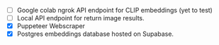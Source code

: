 - [ ] Google colab ngrok API endpoint for CLIP embeddings (yet to test)
- [ ] Local API endpoint for return image results.
- [x] Puppeteer Webscraper
- [x] Postgres embeddings database hosted on Supabase.
